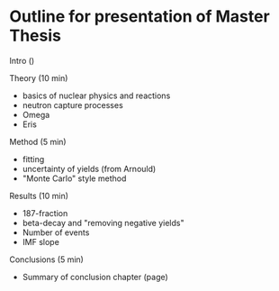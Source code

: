 Outline for presentation of Master Thesis
==================================================

Intro ()

Theory (10 min)
 - basics of nuclear physics and reactions
 - neutron capture processes
 - Omega
 - Eris

Method (5 min)
 - fitting
 - uncertainty of yields (from Arnould)
 - "Monte Carlo" style method

Results (10 min)
 - 187-fraction
 - beta-decay and "removing negative yields"
 - Number of events
 - IMF slope

Conclusions (5 min)
 - Summary of conclusion chapter (page)

